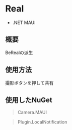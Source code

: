 
# Real

- .NET MAUI

## 概要
BeRealの派生

## 使用方法

撮影ボタンを押して共有

## 使用したNuGet

> Camera.MAUI 

> Plugin.LocalNotification

